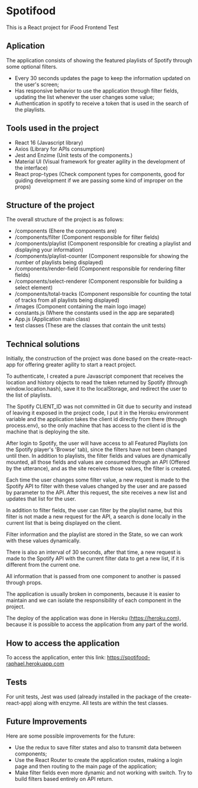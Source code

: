 # Spotifood
This is a React project for iFood Frontend Test

## Aplication
The application consists of showing the featured playlists of Spotify through some optional filters.

* Every 30 seconds updates the page to keep the information updated on the user's screen;
* Has responsive behavior to use the application through filter fields, updating the list whenever the user changes some value;
* Authentication in spotify to receive a token that is used in the search of the playlists.

## Tools used in the project

* React 16 (Javascript library)
* Axios (Library for APIs consumption)
* Jest and Enzime (Unit tests of the components.)
* Material UI (Visual framework for greater agility in the development of the interface)
* React prop-types (Check component types for components, good for guiding development if we are passing some kind of improper on the props)

## Structure of the project

The overall structure of the project is as follows:

* /components (Ehere the components are)
* /components/filter (Component responsible for filter fields)
* /components/playlist (Component responsible for creating a playlist and displaying your information)
* /components/playlist-counter (Component responsible for showing the number of playlists being displayed)
* /components/render-field (Component responsible for rendering filter fields)
* /components/select-renderer (Component responsible for building a select element)
* /components/total-tracks (Component responsible for counting the total of tracks from all playlists being displayed)
* /images (Component containing the main logo image)
* constants.js (Where the constants used in the app are separated)
* App.js (Application main class)
* test classes (These are the classes that contain the unit tests)

## Technical solutions

Initially, the construction of the project was done based on the create-react-app for offering greater agility to start a react project.

To authenticate, I created a pure Javascript component that receives the location and history objects to read the token returned by Spotify (through window.location.hash), save it to the localStorage, and redirect the user to the list of playlists.

The Spotify CLIENT_ID was not committed in Git due to security and instead of leaving it exposed in the project code, I put it in the Heroku environment variable and the application takes the client id directly from there (through process.env), so the only machine that has access to the client id is the machine that is deploying the site.

After login to Spotify, the user will have access to all Featured Playlists (on the Spotify player's 'Browse' tab), since the filters have not been changed until then.
In addition to playlists, the filter fields and values ​​are dynamically mounted, all those fields and values ​​are consumed through an API (Offered by the utterance), and as the site receives those values, the filter is created.

Each time the user changes some filter value, a new request is made to the Spotify API to filter with these values ​​changed by the user and are passed by parameter to the API. After this request, the site receives a new list and updates that list for the user.

In addition to filter fields, the user can filter by the playlist name, but this filter is not made a new request for the API, a search is done locally in the current list that is being displayed on the client.

Filter information and the playlist are stored in the State, so we can work with these values ​​dynamically.

There is also an interval of 30 seconds, after that time, a new request is made to the Spotify API with the current filter data to get a new list, if it is different from the current one.

All information that is passed from one component to another is passed through props.

The application is usually broken in components, because it is easier to maintain and we can isolate the responsibility of each component in the project.

The deploy of the application was done in Heroku (https://heroku.com), because it is possible to access the application from any part of the world.

## How to access the application

To access the application, enter this link: https://spotifood-raphael.herokuapp.com

## Tests

For unit tests, Jest was used (already installed in the package of the create-react-app) along with enzyme.
All tests are within the test classes.

## Future Improvements

Here are some possible improvements for the future:

* Use the redux to save filter states and also to transmit data between components;
* Use the React Router to create the application routes, making a login page and then routing to the main page of the application;
* Make filter fields even more dynamic and not working with switch. Try to build filters based entirely on API return.
